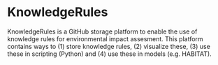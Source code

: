 # KnowledgeRules
KnowledgeRules is a GitHub storage platform to enable the use of knowledge rules for environmental impact assesment. This platform contains ways to (1) store knowledge rules, (2) visualize these, (3) use these in scripting (Python) and (4) use these in models (e.g. HABITAT).